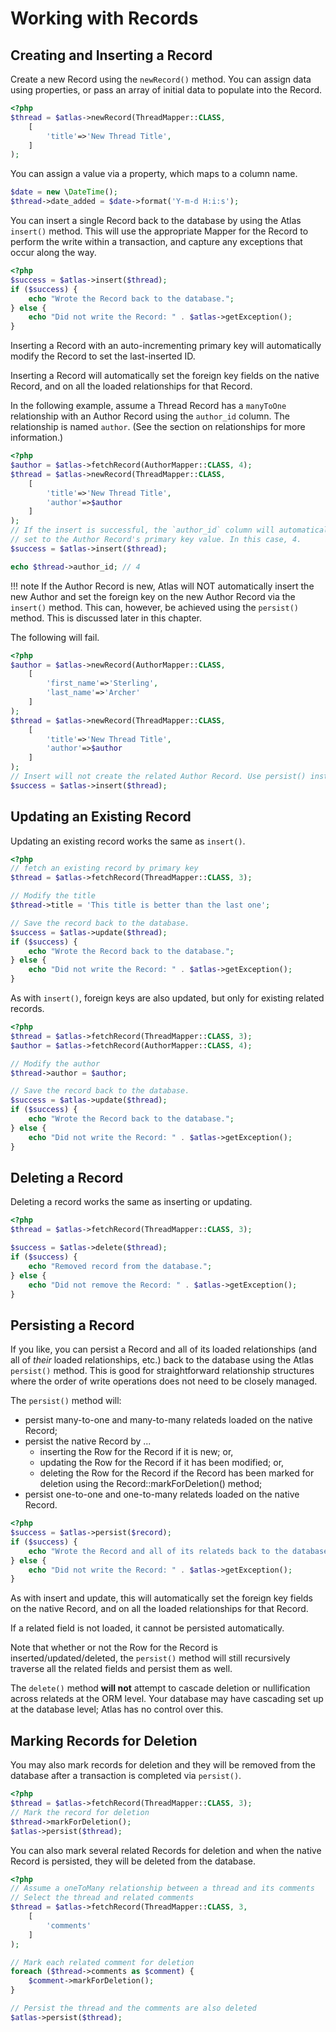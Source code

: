 # Working with Records

## Creating and Inserting a Record

Create a new Record using the `newRecord()` method. You can assign data using
properties, or pass an array of initial data to populate into the Record.

```php
<?php
$thread = $atlas->newRecord(ThreadMapper::CLASS,
    [
        'title'=>'New Thread Title',
    ]
);
```

You can assign a value via a property, which maps to a column name.

```php
$date = new \DateTime();
$thread->date_added = $date->format('Y-m-d H:i:s');
```

You can insert a single Record back to the database by using the Atlas `insert()`
method. This will use the appropriate Mapper for the Record to perform the
write within a transaction, and capture any exceptions that occur along the way.

```php
<?php
$success = $atlas->insert($thread);
if ($success) {
    echo "Wrote the Record back to the database.";
} else {
    echo "Did not write the Record: " . $atlas->getException();
}
```

Inserting a Record with an auto-incrementing primary key will automatically
modify the Record to set the last-inserted ID.

Inserting a Record will automatically set the foreign key fields on the native
Record, and on all the loaded relationships for that Record.

In the following example, assume a Thread Record has a `manyToOne` relationship
with an Author Record using the `author_id` column. The relationship is named
`author`. (See the section on relationships for more information.)

```php
<?php
$author = $atlas->fetchRecord(AuthorMapper::CLASS, 4);
$thread = $atlas->newRecord(ThreadMapper::CLASS,
    [
        'title'=>'New Thread Title',
        'author'=>$author
    ]
);
// If the insert is successful, the `author_id` column will automatically be
// set to the Author Record's primary key value. In this case, 4.
$success = $atlas->insert($thread);

echo $thread->author_id; // 4
```

!!! note 
    If the Author Record is new, Atlas will NOT automatically insert the
    new Author and set the foreign key on the new Author Record via the `insert()`
    method. This can, however, be achieved using the `persist()` method. This is
    discussed later in this chapter.

The following will fail.

```php
<?php
$author = $atlas->newRecord(AuthorMapper::CLASS,
    [
        'first_name'=>'Sterling',
        'last_name'=>'Archer'
    ]
);
$thread = $atlas->newRecord(ThreadMapper::CLASS,
    [
        'title'=>'New Thread Title',
        'author'=>$author
    ]
);
// Insert will not create the related Author Record. Use persist() instead.
$success = $atlas->insert($thread);
```

## Updating an Existing Record

Updating an existing record works the same as `insert()`.

```php
<?php
// fetch an existing record by primary key
$thread = $atlas->fetchRecord(ThreadMapper::CLASS, 3);

// Modify the title
$thread->title = 'This title is better than the last one';

// Save the record back to the database.
$success = $atlas->update($thread);
if ($success) {
    echo "Wrote the Record back to the database.";
} else {
    echo "Did not write the Record: " . $atlas->getException();
}
```

As with `insert()`, foreign keys are also updated, but only for existing related
records.

```php
<?php
$thread = $atlas->fetchRecord(ThreadMapper::CLASS, 3);
$author = $atlas->fetchRecord(AuthorMapper::CLASS, 4);

// Modify the author
$thread->author = $author;

// Save the record back to the database.
$success = $atlas->update($thread);
if ($success) {
    echo "Wrote the Record back to the database.";
} else {
    echo "Did not write the Record: " . $atlas->getException();
}
```

## Deleting a Record

Deleting a record works the same as inserting or updating.

```php
<?php
$thread = $atlas->fetchRecord(ThreadMapper::CLASS, 3);

$success = $atlas->delete($thread);
if ($success) {
    echo "Removed record from the database.";
} else {
    echo "Did not remove the Record: " . $atlas->getException();
}
```

## Persisting a Record

If you like, you can persist a Record and all of its loaded relationships (and
all of *their* loaded relationships, etc.) back to the database using the Atlas
`persist()` method. This is good for straightforward relationship structures
where the order of write operations does not need to be closely managed.

The `persist()` method will:

- persist many-to-one and many-to-many relateds loaded on the native Record;
- persist the native Record by ...
    - inserting the Row for the Record if it is new; or,
    - updating the Row for the Record if it has been modified; or,
    - deleting the Row for the Record if the Record has been marked for deletion
      using the Record::markForDeletion() method;
- persist one-to-one and one-to-many relateds loaded on the native Record.

```php
<?php
$success = $atlas->persist($record);
if ($success) {
    echo "Wrote the Record and all of its relateds back to the database.";
} else {
    echo "Did not write the Record: " . $atlas->getException();
}
```

As with insert and update, this will automatically set the foreign key fields on
the native Record, and on all the loaded relationships for that Record.

If a related field is not loaded, it cannot be persisted automatically.

Note that whether or not the Row for the Record is inserted/updated/deleted, the
`persist()` method will still recursively traverse all the related fields and
persist them as well.

The `delete()` method **will not** attempt to cascade deletion or nullification
across relateds at the ORM level. Your database may have cascading set up at the
database level; Atlas has no control over this.

## Marking Records for Deletion

You may also mark records for deletion and they will be removed from the database
after a transaction is completed via `persist()`.

```php
<?php
$thread = $atlas->fetchRecord(ThreadMapper::CLASS, 3);
// Mark the record for deletion
$thread->markForDeletion();
$atlas->persist($thread);
```

You can also mark several related Records for deletion and when the native
Record is persisted, they will be deleted from the database.

```php
<?php
// Assume a oneToMany relationship between a thread and its comments
// Select the thread and related comments
$thread = $atlas->fetchRecord(ThreadMapper::CLASS, 3,
    [
        'comments'
    ]
);

// Mark each related comment for deletion
foreach ($thread->comments as $comment) {
    $comment->markForDeletion();
}

// Persist the thread and the comments are also deleted
$atlas->persist($thread);

```
